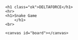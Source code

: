 <!DOCTYPE html>
<html>

<head>
	<meta charset="UTF-8">
	<meta name="viewport",
		content="width=device-width, initial-scale=1.0">
	<title>Snake Game "AMAN"</title>
	<link rel="stylesheet" href="snake.css">
	<script src="snake.js"></script>
</head>

<body>

	<h1 class="ok">DELTAFORCE</h1>
	<hr>
	<h1>Snake Game 
		</h1>
	<br>
	
	<canvas id="board"></canvas>
</body>

</html>
